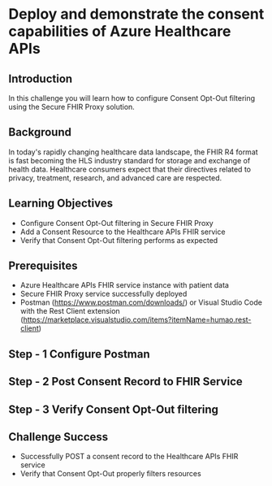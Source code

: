 # Deploy and demonstrate the consent capabilities of Azure Healthcare APIs

## Introduction

In this challenge you will learn how to configure Consent Opt-Out filtering using the Secure FHIR Proxy solution.

## Background

In today's rapidly changing healthcare data landscape, the FHIR R4 format is fast becoming the HLS industry standard for storage and exchange of health data. Healthcare consumers expect that their directives related to privacy, treatment, research, and advanced care are respected.

## Learning Objectives

+ Configure Consent Opt-Out filtering in Secure FHIR Proxy
+ Add a Consent Resource to the Healthcare APIs FHIR service
+ Verify that Consent Opt-Out filtering performs as expected

## Prerequisites
+ Azure Healthcare APIs FHIR service instance with patient data
+ Secure FHIR Proxy service successfully deployed
+ Postman (https://www.postman.com/downloads/) or Visual Studio Code with the Rest Client extension (https://marketplace.visualstudio.com/items?itemName=humao.rest-client) 

## Step - 1 Configure Postman

## Step - 2 Post Consent Record to FHIR Service

## Step - 3 Verify Consent Opt-Out filtering



## Challenge Success

+ Successfully POST a consent record to the Healthcare APIs FHIR service
+ Verify that Consent Opt-Out properly filters resources